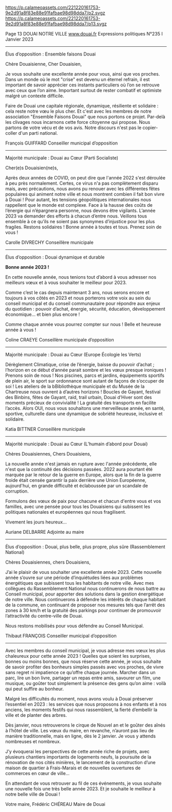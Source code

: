 https://p.calameoassets.com/221220161753-9e2d91a8f83e88e91fafbae98d98dda7/p2.svgz
https://p.calameoassets.com/221220161753-9e2d91a8f83e88e91fafbae98d98dda7/p13.svgz

Page  13
DOUAI NOTRE VILLE
www.douai.fr
Expressions politiques
N°235   I
Janvier 2023

---

Élus d’opposition : Ensemble faisons Douai

Chère Douaisienne, Cher Douaisien,

Je vous souhaite une excellente année pour vous, ainsi que vos proches. Dans un monde où le mot "crise" est devenu un éternel refrain, il est important de savoir apprécier ces instants particuliers où l’on se retrouve avec ceux que l’on aime. Important surtout de rester combatif et optimiste malgré un contexte difficile.

Faire de Douai une capitale régionale, dynamique, résiliente et solidaire : cela reste notre vœu le plus cher. Et c'est avec les membres de notre association "Ensemble Faisons Douai" que nous portons ce projet. Par-delà les clivages nous incarnons cette force citoyenne qui propose. Nous partons de votre vécu et de vos avis. Notre discours n'est pas le copier-coller d'un parti national.

François GUIFFARD
Conseiller municipal d’opposition

---

Majorité municipale : Douai au Cœur (Parti Socialiste)

Cher(e)s Douaisien(ne)s,

Après deux années de COVID, on peut dire que l'année 2022 s'est déroulée à peu près normalement. Certes, ce virus n'a pas complètement disparu mais, avec précautions, nous avons pu renouer avec les différentes fêtes populaires qui animent notre ville et nous montrent combien il fait bon vivre à Douai ! Pour autant, les tensions géopolitiques internationales nous rappellent que le monde est complexe. Face à la hausse des coûts de l’énergie qui n’épargnera personne, nous devons être vigilants. L’année 2023 va demander des efforts à chacun d’entre nous. Veillons tous ensemble à ce qu’ils ne soient pas synonymes d’injustice pour les plus fragiles. Restons solidaires ! Bonne année à toutes et tous. Prenez soin de vous !

Carolle DIVRECHY
Conseillère municipale

---

Élus d’opposition : Douai dynamique et durable

**Bonne année 2023 !**

En cette nouvelle année, nous tenions tout d’abord à vous adresser nos meilleurs vœux et à vous souhaiter le meilleur pour 2023.

Comme c’est le cas depuis maintenant 3 ans, nous serons encore et toujours à vos côtés en 2023 et nous porterons votre voix au sein du conseil municipal et du conseil communautaire pour répondre aux enjeux du quotidien : pouvoir d’achat, énergie, sécurité, éducation, développement économique… et bien plus encore !

Comme chaque année vous pourrez compter sur nous ! Belle et heureuse année à vous !

Coline CRAEYE
Conseillère municipale d’opposition

---

Majorité municipale : Douai au Cœur (Europe Écologie les Verts)

Dérèglement Climatique, crise de l’énergie, baisse du pouvoir d’achat ; l’horizon en ce début d’année parait sombre et les vœux presque ironiques ! Prenons soin de nous ! Nos piscines, parcs et jardins,  équipements sportifs de plein air, le sport sur ordonnance sont autant de façons de s’occuper de soi ! Les ateliers de la bBibliothèque municipale et du Musée de la Chartreuse nous ouvrent à d’autres horizons ! Boucles de Gayant, festival des Binbins, fêtes de Gayant, raid, trail urbain, Douai d’Hiver sont des moments précieux de convivialité ! La gratuité des transports en facilite l’accès. Alors OUI, nous vous souhaitons une merveilleuse année, en santé, sportive, culturelle dans une dynamique de sobriété heureuse, inclusive et solidaire.

Katia BITTNER
Conseillère municipale

---

Majorité municipale : Douai au Cœur (L’humain d’abord pour Douai)

Chères Douaisiennes, Chers Douaisiens,

La nouvelle année n'est jamais en rupture avec l'année précédente, elle n'est que la continuité des décisions passées. 2022 aura pourtant été marquée par le retour de la guerre en Europe, alors que la fin de la guerre froide était censée garantir la paix derrière une Union Européenne, aujourd'hui, en grande difficulté et éclaboussée par un scandale de corruption.

Formulons des vœux de paix pour chacune et chacun d'entre vous et vos familles, avec une pensée pour tous les Douaisiens qui subissent les politiques nationales et européennes qui nous fragilisent.

Vivement les jours heureux…

Auriane DELBARRE
Adjointe au maire

---

Élus d’opposition : Douai, plus belle, plus propre, plus sûre (Rassemblement National)

Chères Douaisiennes, chers Douaisiens,

J’ai le plaisir de vous souhaiter une excellente année 2023. Cette nouvelle année s’ouvre sur une période d’inquiétudes liées aux problèmes énergétiques que subissent tous les habitants de notre ville. Avec mes collègues du Rassemblement National nous continuerons de nous battre au Conseil municipal, pour apporter des solutions dans la gestion énergétique de notre ville.
Nous continuerons à défendre les intérêts de chaque habitant de la commune, en continuant de proposer nos mesures tels que l’arrêt des zones à 30 km/h et la gratuité des parkings pour continuer de promouvoir l’attractivité du centre-ville de Douai.

Nous restons mobilisés pour vous défendre au Conseil Municipal.

Thibaut FRANÇOIS
Conseiller municipal d’opposition

---

Avec les membres du conseil municipal, je vous adresse mes vœux les plus chaleureux pour cette année 2023 ! Quelles que soient les surprises, bonnes ou moins bonnes, que nous réserve cette année, je vous souhaite de savoir profiter des bonheurs simples passés avec vos proches, de vivre sans regret ni impatience ce qu’offre chaque journée. Marcher dans un parc, lire un bon livre, partager un repas entre amis, savourer un film, une musique, ou goûter tout simplement la présence des gens qu’on aime : voilà qui peut suffire au bonheur.

Malgré les difficultés du moment, nous avons voulu à Douai préserver l’essentiel en 2023 : les services que nous proposons à nos enfants et à nos anciens, les moments festifs qui nous rassemblent, la fierté d’embellir la ville et de planter des arbres.

Dès janvier, nous retrouverons le cirque de Nouvel an et le goûter des aînés à l’hôtel de ville. Les vœux du maire, en revanche, n’auront pas lieu de manière traditionnelle, mais en ligne, dès le 2 janvier. Je vous y attends nombreuses et nombreux.

J’y évoquerai les perspectives de cette année riche de projets, avec plusieurs chantiers importants de logements neufs, la poursuite de la rénovation de nos cités minières, le lancement de la construction d’une maison de quartier à Frais-Marais et de nouvelles ouvertures de commerces en cœur de ville…

En attendant de vous retrouver au fil de ces événements, je vous souhaite une nouvelle fois une très belle année 2023. Et je souhaite le meilleur à notre belle ville de Douai !

Votre maire,
Frédéric CHÉREAU
Maire de Douai
